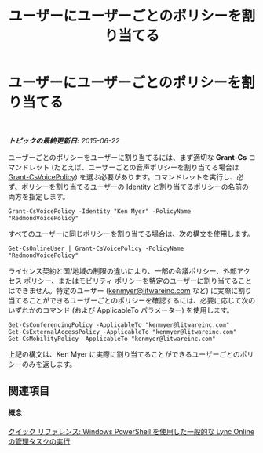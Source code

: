 ﻿---
title: ユーザーにユーザーごとのポリシーを割り当てる
TOCTitle: ユーザーにユーザーごとのポリシーを割り当てる
ms:assetid: 37e07da7-6391-4d6d-a428-c70272897039
ms:mtpsurl: https://technet.microsoft.com/ja-jp/library/Dn362779(v=OCS.15)
ms:contentKeyID: 56270063
ms.date: 06/02/2017
mtps_version: v=OCS.15
ms.translationtype: HT
---

# ユーザーにユーザーごとのポリシーを割り当てる

 

_**トピックの最終更新日:** 2015-06-22_

ユーザーごとのポリシーをユーザーに割り当てるには、まず適切な **Grant-Cs** コマンドレット (たとえば、ユーザーごとの音声ポリシーを割り当てる場合は [Grant-CsVoicePolicy](grant-csvoicepolicy.md)) を選ぶ必要があります。コマンドレットを実行し、必ず、ポリシーを割り当てるユーザーの Identity と割り当てるポリシーの名前の両方を指定します。

    Grant-CsVoicePolicy -Identity "Ken Myer" -PolicyName "RedmondVoicePolicy"

すべてのユーザーに同じポリシーを割り当てる場合は、次の構文を使用します。

    Get-CsOnlineUser | Grant-CsVoicePolicy -PolicyName "RedmondVoicePolicy"

ライセンス契約と国/地域の制限の違いにより、一部の会議ポリシー、外部アクセス ポリシー、またはモビリティ ポリシーを特定のユーザーに割り当てることはできません。特定のユーザー (kenmyer@litwareinc.com など) に実際に割り当てることができるユーザーごとのポリシーを確認するには、必要に応じて次のいずれかのコマンド (および ApplicableTo パラメーター) を使用します。

    Get-CsConferencingPolicy -ApplicableTo "kenmyer@litwareinc.com"
    Get-CsExternalAccessPolicy -ApplicableTo "kenmyer@litwareinc.com"
    Get-CsMobilityPolicy -ApplicableTo "kenmyer@litwareinc.com"

上記の構文は、Ken Myer に実際に割り当てることができるユーザーごとのポリシーのみを返します。

## 関連項目

#### 概念

[クイック リファレンス: Windows PowerShell を使用した一般的な Lync Online の管理タスクの実行](quick-reference-using-windows-powershell-to-do-common-skype-for-business-online-management-tasks.md)

